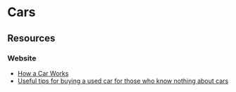 # Cars

## Resources

### Website

* [How a Car Works](https://www.howacarworks.com/)
* [Useful tips for buying a used car for those who know nothing about cars](https://www.reddit.com/r/YouShouldKnow/comments/uffgnk/ysk\_useful\_tips\_for\_buying\_a\_used\_car\_for\_those/)

